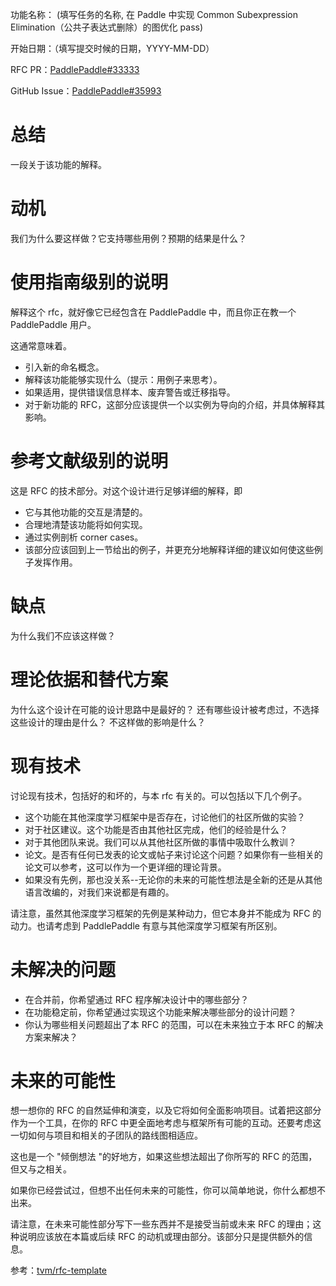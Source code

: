 功能名称： (填写任务的名称, 在 Paddle 中实现 Common Subexpression Elimination（公共子表达式删除）的图优化 pass)

开始日期：（填写提交时候的日期，YYYY-MM-DD）

RFC PR：[PaddlePaddle#33333]()

GitHub Issue：[PaddlePaddle#35993](https://github.com/PaddlePaddle/Paddle/issues/35993)

# 总结
一段关于该功能的解释。

# 动机
我们为什么要这样做？它支持哪些用例？预期的结果是什么？

# 使用指南级别的说明
解释这个 rfc，就好像它已经包含在 PaddlePaddle 中，而且你正在教一个 PaddlePaddle 用户。

这通常意味着。

- 引入新的命名概念。
- 解释该功能能够实现什么（提示：用例子来思考）。
- 如果适用，提供错误信息样本、废弃警告或迁移指导。
- 对于新功能的 RFC，这部分应该提供一个以实例为导向的介绍，并具体解释其影响。

# 参考文献级别的说明
这是 RFC 的技术部分。对这个设计进行足够详细的解释，即

- 它与其他功能的交互是清楚的。
- 合理地清楚该功能将如何实现。
- 通过实例剖析 corner cases。
- 该部分应该回到上一节给出的例子，并更充分地解释详细的建议如何使这些例子发挥作用。

# 缺点
为什么我们不应该这样做？

# 理论依据和替代方案
为什么这个设计在可能的设计思路中是最好的？
还有哪些设计被考虑过，不选择这些设计的理由是什么？
不这样做的影响是什么？

# 现有技术
讨论现有技术，包括好的和坏的，与本 rfc 有关的。可以包括以下几个例子。

- 这个功能在其他深度学习框架中是否存在，讨论他们的社区所做的实验？
- 对于社区建议。这个功能是否由其他社区完成，他们的经验是什么？
- 对于其他团队来说。我们可以从其他社区所做的事情中吸取什么教训？
- 论文。是否有任何已发表的论文或帖子来讨论这个问题？如果你有一些相关的论文可以参考，这可以作为一个更详细的理论背景。
- 如果没有先例，那也没关系--无论你的未来的可能性想法是全新的还是从其他语言改编的，对我们来说都是有趣的。

请注意，虽然其他深度学习框架的先例是某种动力，但它本身并不能成为 RFC 的动力。也请考虑到 PaddlePaddle 有意与其他深度学习框架有所区别。

# 未解决的问题

- 在合并前，你希望通过 RFC 程序解决设计中的哪些部分？
- 在功能稳定前，你希望通过实现这个功能来解决哪些部分的设计问题？
- 你认为哪些相关问题超出了本 RFC 的范围，可以在未来独立于本 RFC 的解决方案来解决？

# 未来的可能性
想一想你的 RFC 的自然延伸和演变，以及它将如何全面影响项目。试着把这部分作为一个工具，在你的 RFC 中更全面地考虑与框架所有可能的互动。还要考虑这一切如何与项目和相关的子团队的路线图相适应。

这也是一个 "倾倒想法 "的好地方，如果这些想法超出了你所写的 RFC 的范围，但又与之相关。

如果你已经尝试过，但想不出任何未来的可能性，你可以简单地说，你什么都想不出来。

请注意，在未来可能性部分写下一些东西并不是接受当前或未来 RFC 的理由；这种说明应该放在本篇或后续 RFC 的动机或理由部分。该部分只是提供额外的信息。

参考：[tvm/rfc-template](https://github.com/apache/tvm-rfcs/blob/main/0000-template.md)
